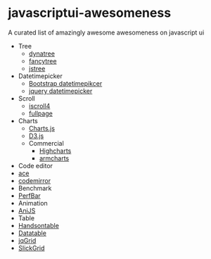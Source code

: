 javascriptui-awesomeness
========================

A curated list of amazingly awesome awesomeness on javascript ui

* Tree
  * [dynatree](https://code.google.com/p/dynatree/)
  * [fancytree](https://github.com/mar10/fancytree)
  * [jstree](http://www.jstree.com/)
* Datetimepicker
  * [Bootstrap datetimepikcer](http://tarruda.github.io/bootstrap-datetimepicker/)
  * [jquery datetimepicker](https://github.com/trentrichardson/jQuery-Timepicker-Addon)
* Scroll
  * [iscroll4](http://cubiq.org/iscroll-4)
  * [fullpage](https://github.com/alvarotrigo/fullPage.js#fullpagejs)
* Charts
  * [Charts.js](http://www.chartjs.org/)
  * [D3.js](http://d3js.org/)
  * Commercial
    * [Highcharts](http://www.highcharts.com/)
    * [armcharts](http://www.amcharts.com/)
* Code editor
 * [ace](http://ace.c9.io/#nav=about)
 * [codemirror](http://codemirror.net/)
* Benchmark
 * [PerfBar](http://lafikl.github.io/perfBar/)
* Animation
 * [AniJS](http://anijs.github.io/)
* Table
 * [Handsontable](http://handsontable.com/)
 * [Datatable](http://www.datatables.net/)
 * [jqGrid](http://www.trirand.com/blog/)
 * [SlickGrid](https://github.com/mleibman/SlickGrid)
